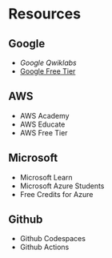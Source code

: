 # Resources

## Google
* *Google Qwiklabs*
* [Google Free Tier](https://cloud.google.com/free)

## AWS

* AWS Academy
* AWS Educate
* AWS Free Tier

## Microsoft 

* Microsoft Learn
* Microsoft Azure Students
* Free Credits for Azure

## Github

* Github Codespaces 
* Github Actions




